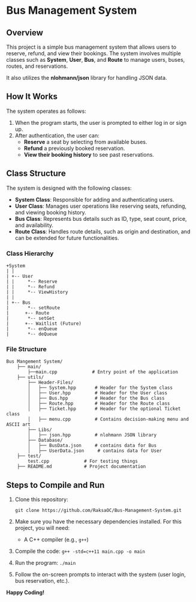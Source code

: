 # Bus Management System

## Overview

This project is a simple bus management system that allows users to reserve, refund, and view their bookings. The system involves multiple classes such as **System**, **User**, **Bus**, and **Route** to manage users, buses, routes, and reservations. 

It also utilizes the **nlohmann/json** library for handling JSON data.

## How It Works

The system operates as follows:

1. When the program starts, the user is prompted to either log in or sign up.
2. After authentication, the user can:
   - **Reserve** a seat by selecting from available buses.
   - **Refund** a previously booked reservation.
   - **View their booking history** to see past reservations.

## Class Structure

The system is designed with the following classes:

- **System Class**: Responsible for adding and authenticating users.
- **User Class**: Manages user operations like reserving seats, refunding, and viewing booking history.
- **Bus Class**: Represents bus details such as ID, type, seat count, price, and availability.
- **Route Class**: Handles route details, such as origin and destination, and can be extended for future functionalities.

### Class Hierarchy

```
+System
| |
| +-- User
| |     *-- Reserve
| |     *-- Refund
| |     *-- ViewHistory
| |
| +-- Bus
|       *-- setRoute
|      +-- Route
|       *-- setGet
|      +-- Waitlist (Future)
|       *-- enQueue
|       *-- deQueue
```
###  File Structure
```
Bus Mangement System/
    ├── main/
        ├──main.cpp             # Entry point of the application
    ├── utils/
        ├── Header-Files/
        │   ├── System.hpp       # Header for the System class
        │   ├── User.hpp         # Header for the User class
        │   ├── Bus.hpp          # Header for the Bus class
        │   ├── Route.hpp        # Header for the Route class
        │   ├── Ticket.hpp       # Header for the optional Ticket class
        │   ├── menu.cpp         # Contains decision-making menu and ASCII art 
        ├── Libs/
        │   ├── json.hpp         # nlohmann JSON library
        ├── Database/
        │   ├── BusData.json     # contains data for Bus
        │   ├── UserData.json     # contains data for User
    ├── test/
        test.cpp             # For testing things
    ├── README.md            # Project documentation 
```
## Steps to Compile and Run

1. Clone this repository:
   
   `git clone https://github.com/RaksaOC/Bus-Management-System.git`

2. Make sure you have the necessary dependencies installed. For this project, you will need:
   - A C++ compiler (e.g., `g++`)

3. Compile the code:
   `g++ -std=c++11 main.cpp -o main`

4. Run the program:
   `./main`

5. Follow the on-screen prompts to interact with the system (user login, bus reservation, etc.).

**Happy Coding!**

